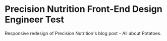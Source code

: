 Precision Nutrition Front-End Design Engineer Test
===
Responsive redesign of Precision Nutrition's blog post - All about Potatoes.
